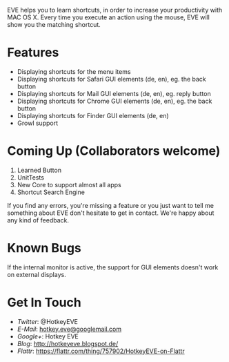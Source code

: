 EVE helps you to learn shortcuts, in order to increase your productivity with MAC OS X. Every time you execute an action using the mouse, EVE will show you the matching shortcut.

Features
========

* Displaying shortcuts for the menu items
* Displaying shortcuts for Safari GUI elements (de, en), eg. the back button
* Displaying shortcuts for Mail GUI elements (de, en), eg. reply button
* Displaying shortcuts for Chrome GUI elements (de, en), eg. the back button
* Displaying shortcuts for Finder GUI elements (de, en)
* Growl support

Coming Up (Collaborators welcome)
=================================

1. Learned Button
2. UnitTests
3. New Core to support almost all apps
4. Shortcut Search Engine

If you find any errors, you're missing a feature or you just want to tell me something about EVE don't hesitate to get in contact. We're happy about any kind of feedback.

Known Bugs
==========

If the internal monitor is active, the support for GUI elements doesn't work on external displays.

Get In Touch
============

* _Twitter_: @HotkeyEVE
* _E-Mail_:  hotkey.eve@googlemail.com
* _Google+_: Hotkey EVE
* _Blog_:    http://hotkeyeve.blogspot.de/
* _Flattr_:  https://flattr.com/thing/757902/HotkeyEVE-on-Flattr

